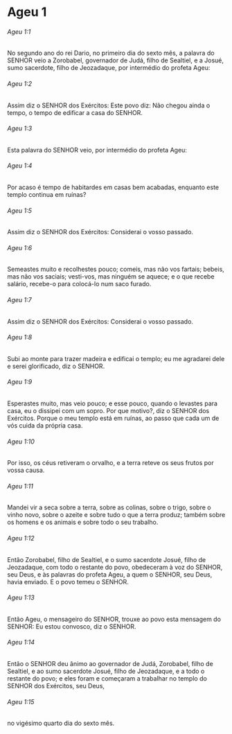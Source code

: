 # Ageu 1

###### Ageu 1:1

No segundo ano do rei Dario, no primeiro dia do sexto mês, a palavra do SENHOR veio a Zorobabel, governador de Judá, filho de Sealtiel, e a Josué, sumo sacerdote, filho de Jeozadaque, por intermédio do profeta Ageu:

###### Ageu 1:2

Assim diz o SENHOR dos Exércitos: Este povo diz: Não chegou ainda o tempo, o tempo de edificar a casa do SENHOR.

###### Ageu 1:3

Esta palavra do SENHOR veio, por intermédio do profeta Ageu:

###### Ageu 1:4

Por acaso é tempo de habitardes em casas bem acabadas, enquanto este templo continua em ruínas?

###### Ageu 1:5

Assim diz o SENHOR dos Exércitos: Considerai o vosso passado.

###### Ageu 1:6

Semeastes muito e recolhestes pouco; comeis, mas não vos fartais; bebeis, mas não vos saciais; vesti-vos, mas ninguém se aquece; e o que recebe salário, recebe-o para colocá-lo num saco furado.

###### Ageu 1:7

Assim diz o SENHOR dos Exércitos: Considerai o vosso passado.

###### Ageu 1:8

Subi ao monte para trazer madeira e edificai o templo; eu me agradarei dele e serei glorificado, diz o SENHOR.

###### Ageu 1:9

Esperastes muito, mas veio pouco; e esse pouco, quando o levastes para casa, eu o dissipei com um sopro. Por que motivo?, diz o SENHOR dos Exércitos. Porque o meu templo está em ruínas, ao passo que cada um de vós cuida da própria casa.

###### Ageu 1:10

Por isso, os céus retiveram o orvalho, e a terra reteve os seus frutos por vossa causa.

###### Ageu 1:11

Mandei vir a seca sobre a terra, sobre as colinas, sobre o trigo, sobre o vinho novo, sobre o azeite e sobre tudo o que a terra produz; também sobre os homens e os animais e sobre todo o seu trabalho.

###### Ageu 1:12

Então Zorobabel, filho de Sealtiel, e o sumo sacerdote Josué, filho de Jeozadaque, com todo o restante do povo, obedeceram à voz do SENHOR, seu Deus, e às palavras do profeta Ageu, a quem o SENHOR, seu Deus, havia enviado. E o povo temeu o SENHOR.

###### Ageu 1:13

Então Ageu, o mensageiro do SENHOR, trouxe ao povo esta mensagem do SENHOR: Eu estou convosco, diz o SENHOR.

###### Ageu 1:14

Então o SENHOR deu ânimo ao governador de Judá, Zorobabel, filho de Sealtiel, e ao sumo sacerdote Josué, filho de Jeozadaque, e a todo o restante do povo; e eles foram e começaram a trabalhar no templo do SENHOR dos Exércitos, seu Deus,

###### Ageu 1:15

no vigésimo quarto dia do sexto mês.


